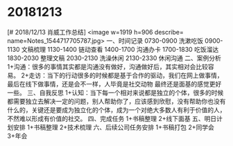 # 20181213

[# 2018/12/13 肖威工作总结]
<image w=1919 h=906 describe= name=Notes_1544717705787.jpg>
一、时间记录
0730-0900 洗漱吃饭
0900-1130 文稿梳理
1130-1400  链动查看
1400-1700 沟通办卡
1700-1830 吃饭溜达
1830-2030 整理文稿
2030-2130 洗澡休闲
2130-2330 休闲沟通
二、案例分析
1+沟通：很多的事情其实都是沟通没有做好，沟通做好后，其实相对会比较容易。
2+走访：当下的行动很多的时候都是基于合作的驱动，我们在网上做事情，最后在线下做事情，还是会不一样，人毕竟是社交动物 最终还是面基的感觉更好一些。
三、自我反思
1+认知：当下每一个相对来说都是独立的个体，很多的时候都需要独立去解决一定的问题，别人帮助你了，应该感到欣慰，没有帮助你也没有什么的，关键还是要成为独立化的个体，成为一个对绝大多数人有利于价值的人，不然难以形成有价值的社交。
四、完成任务
1+书稿整理
2+线下面基
五、明日计划安排
1+书稿整理
2+技术梳理
六、后续公司任务安排
1+书稿打包 2+同学会 3+年会
